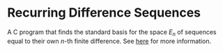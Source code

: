 # Recurring Difference Sequences
A C program that finds the standard basis for the space $E_n$ of sequences equal to their own $n$-th finite difference. See [here](https://owenbechtel.com/blog/recurring-finite-differences) for more information.
